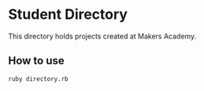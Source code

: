 # Student Directory #

This directory holds projects created at Makers Academy.

## How to use ##

```shell
ruby directory.rb
```
